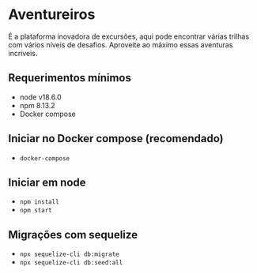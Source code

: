 # Aventureiros

É a plataforma inovadora de excursões, aqui pode encontrar várias trilhas com vários níveis de desafios. 
Aproveite ao máximo essas aventuras incríveis.

## Requerimentos mínimos

- node v18.6.0
- npm 8.13.2
- Docker compose

## Iniciar no Docker compose (recomendado)

- `docker-compose`

## Iniciar em node

- `npm install`
- `npm start`

## Migrações com sequelize

- `npx sequelize-cli db:migrate`
- `npx sequelize-cli db:seed:all`
